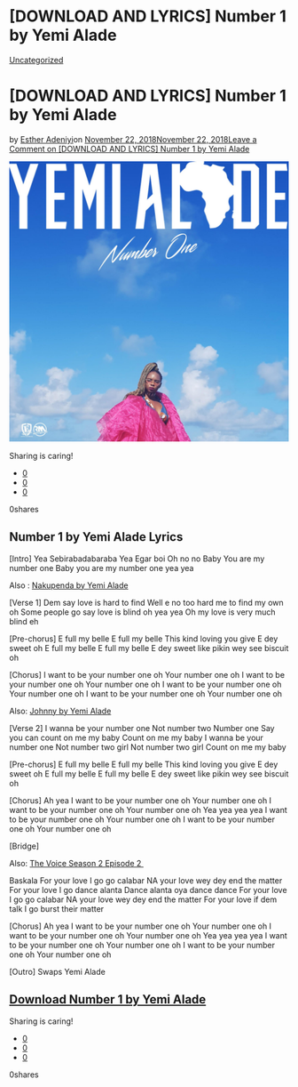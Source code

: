 # [DOWNLOAD AND LYRICS] Number 1 by Yemi Alade

[Uncategorized](https://estheradeniyi.com/category/uncategorized/)
# [DOWNLOAD AND LYRICS] Number 1 by Yemi Alade

by [Esther Adeniyi](https://estheradeniyi.com/author/esther-adeniyi/)on [November 22, 2018November 22, 2018](https://estheradeniyi.com/download-and-lyrics-number-1-by-yemi-alade/)[Leave a Comment on [DOWNLOAD AND LYRICS] Number 1 by Yemi Alade](https://estheradeniyi.com/download-and-lyrics-number-1-by-yemi-alade/#respond)

![Yemi Alade Number 1](images\Yemi-Alade-Number-1.jpg)

Sharing is caring!

- [0](https://www.facebook.com/sharer/sharer.php?u=https%3A%2F%2Festheradeniyi.com%2Fdownload-and-lyrics-number-1-by-yemi-alade%2F&amp;t=%5BDOWNLOAD%20AND%20LYRICS%5D%20Number%201%20by%20Yemi%20Alade)
- [0](https://twitter.com/intent/tweet?text=%5BDOWNLOAD%20AND%20LYRICS%5D%20Number%201%20by%20Yemi%20Alade&amp;url=https%3A%2F%2Festheradeniyi.com%2Fdownload-and-lyrics-number-1-by-yemi-alade%2F)
- [0](#)

0shares

## Number 1 by Yemi Alade Lyrics

[Intro]
 Yea
 Sebirabadabaraba
 Yea
 Egar boi
 Oh no no
 Baby
 You are my number one
 Baby you are my number one
 yea yea

Also : [Nakupenda by Yemi Alade](https://estheradeniyi.com/video-nakupenda-by-yemi-alade-yemi/)

[Verse 1]
 Dem say love is hard to find
 Well e no too hard me to find my own oh
 Some people go say love is blind oh
 yea yea
 Oh my love is very much blind eh

[Pre-chorus]
 E full my belle
 E full my belle
 This kind loving you give
 E dey sweet oh
 E full my belle
 E full my belle
 E dey sweet like pikin wey see biscuit oh

[Chorus]
 I want to be your number one oh
 Your number one oh
 I want to be your number one oh
 Your number one oh
 I want to be your number one oh
 Your number one oh
 I want to be your number one oh
 Your number one oh

Also: [Johnny by Yemi Alade](https://estheradeniyi.com/lyrics-johnny-by-yemi-alade/)

[Verse 2]
 I wanna be your number one
 Not number two
 Number one
 Say you can count on me my baby
 Count on me my baby
 I wanna be your number one
 Not number two girl
 Not number two girl
 Count on me my baby

[Pre-chorus]
 E full my belle
 E full my belle
 This kind loving you give
 E dey sweet oh
 E full my belle
 E full my belle
 E dey sweet like pikin wey see biscuit oh

[Chorus]
 Ah yea
 I want to be your number one oh
 Your number one oh
 I want to be your number one oh
 Your number one oh
 Yea yea yea yea
 I want to be your number one oh
 Your number one oh
 I want to be your number one oh
 Your number one oh

[Bridge]

Also: [The Voice Season 2 Episode 2&#xA0;](https://estheradeniyi.com/watch-voice-nigeria-season-2-episode-2/)

Baskala
 For your love
 I go go calabar
 NA your love wey dey end the matter
 For your love
 I go dance alanta
 Dance alanta
 oya dance dance
 For your love
 I go go calabar
 NA your love wey dey end the matter
 For your love
 if dem talk I go burst their matter

[Chorus]
 Ah yea
 I want to be your number one oh
 Your number one oh
 I want to be your number one oh
 Your number one oh
 Yea yea yea yea
 I want to be your number one oh
 Your number one oh
 I want to be your number one oh
 Your number one oh

[Outro]
 Swaps
 Yemi Alade

## [Download Number 1 by Yemi Alade](https://www.360nobs.com/2018/11/music-yemi-alade-number-one/)

Sharing is caring!

- [0](https://www.facebook.com/sharer/sharer.php?u=https%3A%2F%2Festheradeniyi.com%2Fdownload-and-lyrics-number-1-by-yemi-alade%2F&amp;t=%5BDOWNLOAD%20AND%20LYRICS%5D%20Number%201%20by%20Yemi%20Alade)
- [0](https://twitter.com/intent/tweet?text=%5BDOWNLOAD%20AND%20LYRICS%5D%20Number%201%20by%20Yemi%20Alade&amp;url=https%3A%2F%2Festheradeniyi.com%2Fdownload-and-lyrics-number-1-by-yemi-alade%2F)
- [0](#)

0shares